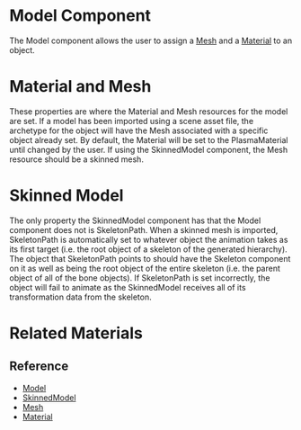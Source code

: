 # Model Component
The Model component allows the user to assign a [Mesh](https://plasmaengine.github.io/PlasmaDocs/Plasma1/C++/code_reference/class_reference/mesh.md) and a [ Material](https://plasmaengine.github.io/PlasmaDocs/Plasma1/Editor/graphics/materials/materials_overview.md) to an object.

# Material and Mesh

These properties are where the Material and Mesh resources for the model are set. If a model has been imported using a scene asset file,  the archetype for the object will have the Mesh associated with a specific object already set. By default, the Material will be set to the PlasmaMaterial until changed by the user.  If using the SkinnedModel component, the Mesh resource should be a skinned mesh. 

# Skinned Model

The only property the SkinnedModel component has that the Model component does not is SkeletonPath. When a skinned mesh is imported, SkeletonPath is automatically set to whatever object the animation takes as its first target (i.e. the root object of a skeleton of the generated hierarchy).  The object that SkeletonPath points to should have the Skeleton component on it as well as being the root object of the entire skeleton (i.e. the parent object of all of the bone objects). If SkeletonPath is set incorrectly, the object will fail to animate as the SkinnedModel receives all of its transformation data from the skeleton.

# Related Materials
## Reference
- [Model](https://plasmaengine.github.io/PlasmaDocs/Plasma1/Editor/code_reference/class_reference/model.md)
- [SkinnedModel](https://plasmaengine.github.io/PlasmaDocs/Plasma1/Editor/code_reference/class_reference/skinnedmodel.md)
- [Mesh](https://plasmaengine.github.io/PlasmaDocs/Plasma1/Editor/code_reference/class_reference/mesh.md)
- [Material](https://plasmaengine.github.io/PlasmaDocs/Plasma1/Editor/code_reference/class_reference/material.md)
 

 